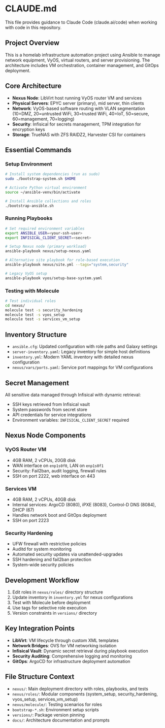 # CLAUDE.md

This file provides guidance to Claude Code (claude.ai/code) when working with code in this repository.

## Project Overview

This is a homelab infrastructure automation project using Ansible to manage network equipment, VyOS, virtual routers, and server provisioning. The architecture includes VM orchestration, container management, and GitOps deployment.

## Core Architecture

- **Nexus Node**: LibVirt host running VyOS router VM and services
- **Physical Servers**: EPYC server (primary), mid server, thin clients 
- **Network**: VyOS-based software routing with VLAN segmentation (10=DMZ, 20=untrusted WiFi, 30=trusted WiFi, 40=IoT, 50=secure, 60=management, 70=logging)
- **Security**: Infisical for secrets management, TPM integration for encryption keys
- **Storage**: TrueNAS with ZFS RAIDZ2, Harvester CSI for containers

## Essential Commands

### Setup Environment
```bash
# Install system dependencies (run as sudo)
sudo ./bootstrap-system.sh $HOME

# Activate Python virtual environment
source ~/ansible-venv/bin/activate

# Install Ansible collections and roles
./bootstrap-ansible.sh
```

### Running Playbooks
```bash
# Set required environment variables
export ANSIBLE_USER=<your-ssh-user>
export INFISICAL_CLIENT_SECRET=<secret>

# Setup Nexus node (primary workload)
ansible-playbook nexus/setup-nexus.yaml

# Alternative site playbook for role-based execution
ansible-playbook nexus/site.yml --tags="system,security"

# Legacy VyOS setup
ansible-playbook vyos/setup-base-system.yaml
```

### Testing with Molecule
```bash
# Test individual roles
cd nexus/
molecule test -s security_hardening
molecule test -s vyos_setup
molecule test -s services_vm_setup
```

## Inventory Structure

- `ansible.cfg`: Updated configuration with role paths and Galaxy settings
- `server-inventory.yaml`: Legacy inventory for simple host definitions
- `inventory.yml`: Modern YAML inventory with detailed nexus configuration
- `nexus/vars/ports.yaml`: Service port mappings for VM configurations

## Secret Management

All sensitive data managed through Infisical with dynamic retrieval:
- SSH keys retrieved from Infisical vault
- System passwords from secret store
- API credentials for service integrations
- Environment variables: `INFISICAL_CLIENT_SECRET` required

## Nexus Node Components

### VyOS Router VM
- 4GB RAM, 2 vCPUs, 20GB disk
- WAN interface on `enp1s0f0`, LAN on `enp1s0f1`
- Security: Fail2ban, audit logging, firewall rules
- SSH on port 2222, web interface on 443

### Services VM
- 4GB RAM, 2 vCPUs, 40GB disk
- Internal services: ArgoCD (8080), iPXE (8083), Control-D DNS (8084), DHCP (67)
- Handles network boot and GitOps deployment
- SSH on port 2223

### Security Hardening
- UFW firewall with restrictive policies
- Auditd for system monitoring
- Automated security updates via unattended-upgrades
- SSH hardening and fail2ban protection
- System-wide security policies

## Development Workflow

1. Edit roles in `nexus/roles/` directory structure
2. Update inventory in `inventory.yml` for nexus configurations
3. Test with Molecule before deployment
4. Use tags for selective role execution
5. Version constraints in `versions/` directory

## Key Integration Points

- **LibVirt**: VM lifecycle through custom XML templates
- **Network Bridges**: OVS for VM networking isolation
- **Infisical Vault**: Dynamic secret retrieval during playbook execution  
- **Security Auditing**: Comprehensive logging and monitoring
- **GitOps**: ArgoCD for infrastructure deployment automation

## File Structure Context

- `nexus/`: Main deployment directory with roles, playbooks, and tests
- `nexus/roles/`: Modular components (system_setup, security_hardening, vyos_setup, services_vm_setup)
- `nexus/molecule/`: Testing scenarios for roles
- `bootstrap-*.sh`: Environment setup scripts
- `versions/`: Package version pinning
- `docs/`: Architecture documentation and prompts
